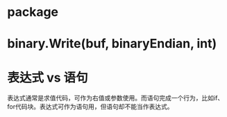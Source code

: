 # package

# binary.Write(buf, binaryEndian, int)

# 表达式 vs 语句
表达式通常是求值代码，可作为右值或参数使用。而语句完成一个行为，比如if、for代码块。表达式可作为语句用，但语句却不能当作表达式。